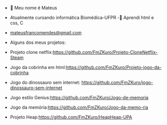 - 👋 Meu nome é Mateus
- Atualmente cursando informática Biomédica-UFPR
-📖 Aprendi html e css, C
- mateusfrancomendes@gmail.com
- Alguns dos meus projetos:

- Projeto clone netflix:https://github.com/FmZKuro/Projeto-CloneNetflix-Steam 
- Jogo da cobrinha em html:https://github.com/FmZKuro/Projeto-jogo-da-cobrinha
- Jogo do dinossauro sem internet: https://github.com/FmZKuro/jogo-dinossauro-sem-internet
- Jogo estilo Genius:https://github.com/FmZKuro/Jogo-de-memoria
- Jogo da memória:https://github.com/FmZKuro/Jogo-da-memo-ria
- Projeto Heap:https://github.com/FmZKuro/HeapHeap-UPA

<!---
FmZKuro/FmZKuro is a ✨ special ✨ repository because its `README.md` (this file) appears on your GitHub profile.
You can click the Preview link to take a look at your changes.
--->

